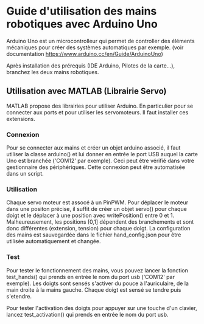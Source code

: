 # Guide d'utilisation des mains robotiques avec Arduino Uno

Arduino Uno est un microcontrolleur qui permet de controller des éléments mécaniques pour créer des systèmes automatiques par exemple. (voir documentation https://www.arduino.cc/en/Guide/ArduinoUno)

Après installation des prérequis (IDE Arduino, Pilotes de la carte...), branchez les deux mains robotiques.

## Utilisation avec MATLAB (Librairie Servo)

MATLAB propose des librairies pour utiliser Arduino. En particulier pour se connecter aux ports et pour utiliser les servomoteurs. Il faut installer ces extensions.

### Connexion

Pour se connecter aux mains et créer un objet arduino associé, il faut utiliser la classe arduino() et lui donner en entrée le port USB auquel la carte Uno est branchée ('COM12' par exemple). Ceci peut être vérifié dans votre gestionnaire des périphériques.
Cette connexion peut être automatisée dans un script.

### Utilisation

Chaque servo moteur est assocé à un PinPWM. Pour déplacer le moteur dans une positon précise, il suffit de créer un objet servo() pour chaque doigt et le déplacer à une position avec writePosition() entre 0 et 1. Malheureusement, les positions [0,1] dépendent des branchements et sont donc différentes (extension, tension) pour chaque doigt. La configuration des mains est sauvegardée dans le fichier hand_config.json pour être utilisée automatiquement et changée.

### Test

Pour tester le fonctionnement des mains, vous pouvez lancer la fonction test_hands() qui prends en entrée le nom du port usb ('COM12' par exemple). Les doigts sont sensés s'activer du pouce à l'auriculaire, de la main droite à la mains gauche. Chaque doigt est sensé se tendre puis s'etendre.

Pour tester l'activation des doigts pour appuyer sur une touche d'un clavier, lancez test_activation() qui prends en entrée le nom du port usb.

